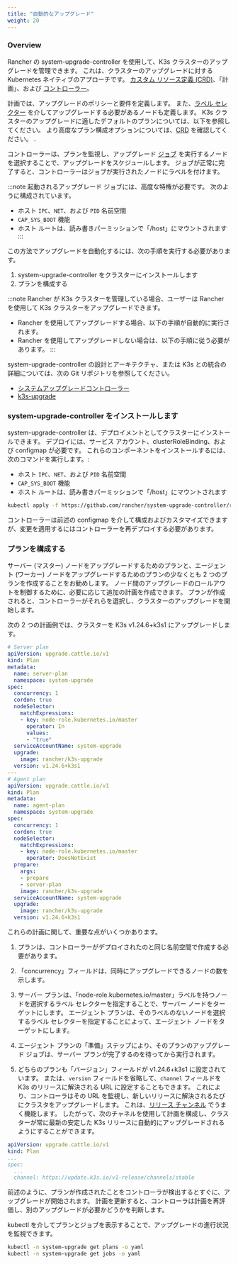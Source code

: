 ```yaml
---
title: "自動的なアップグレード"
weight: 20
---
```


### Overview

Rancher の system-upgrade-controller を使用して、K3s クラスターのアップグレードを管理できます。 これは、クラスターのアップグレードに対する Kubernetes ネイティブのアプローチです。 [カスタム リソース定義 (CRD)](https://kubernetes.io/docs/concepts/extend-kubernetes/api-extension/custom-resources/#custom-resources)、「計画」、および [ コントローラー](https://kubernetes.io/docs/concepts/architecture/controller/)。

計画では、アップグレードのポリシーと要件を定義します。 また、[ラベル セレクター](https://kubernetes.io/docs/concepts/overview/working-with-objects/labels/) を介してアップグレードする必要があるノードも定義します。 K3s クラスターのアップグレードに適したデフォルトのプランについては、以下を参照してください。 より高度なプラン構成オプションについては、[CRD](https://github.com/rancher/system-upgrade-controller/blob/master/pkg/apis/upgrade.cattle.io/v1/types.go) を確認してください。 .

コントローラーは、プランを監視し、アップグレード [ジョブ](https://kubernetes.io/docs/concepts/workloads/controllers/jobs-run-to-completion/) を実行するノードを選択することで、アップグレードをスケジュールします。 ジョブが正常に完了すると、コントローラーはジョブが実行されたノードにラベルを付けます。

:::note 
起動されるアップグレード ジョブには、高度な特権が必要です。 次のように構成されています。
- ホスト `IPC`、`NET`、および `PID` 名前空間
- `CAP_SYS_BOOT` 機能
- ホスト ルートは、読み書きパーミッションで「/host」にマウントされます
:::


この方法でアップグレードを自動化するには、次の手順を実行する必要があります。

1. system-upgrade-controller をクラスターにインストールします
1. プランを構成する

:::note
Rancher が K3s クラスターを管理している場合、ユーザーは Rancher を使用して K3s クラスターをアップグレードできます。
- Rancher を使用してアップグレードする場合、以下の手順が自動的に実行されます。
- Rancher を使用してアップグレードしない場合は、以下の手順に従う必要があります。
:::

system-upgrade-controller の設計とアーキテクチャ、または K3s との統合の詳細については、次の Git リポジトリを参照してください。

- [システムアップグレードコントローラー](https://github.com/rancher/system-upgrade-controller)
- [k3s-upgrade](https://github.com/k3s-io/k3s-upgrade)


### system-upgrade-controller をインストールします
  system-upgrade-controller は、デプロイメントとしてクラスターにインストールできます。 デプロイには、サービス アカウント、clusterRoleBinding、および configmap が必要です。 これらのコンポーネントをインストールするには、次のコマンドを実行します。:
- ホスト `IPC`、`NET`、および `PID` 名前空間
- `CAP_SYS_BOOT` 機能
- ホスト ルートは、読み書きパーミッションで「/host」にマウントされます
```bash
kubectl apply -f https://github.com/rancher/system-upgrade-controller/releases/latest/download/system-upgrade-controller.yaml
```
コントローラーは前述の configmap を介して構成およびカスタマイズできますが、変更を適用するにはコントローラーを再デプロイする必要があります。


### プランを構成する
サーバー (マスター) ノードをアップグレードするためのプランと、エージェント (ワーカー) ノードをアップグレードするためのプランの少なくとも 2 つのプランを作成することをお勧めします。 ノード間のアップグレードのロールアウトを制御するために、必要に応じて追加の計画を作成できます。 プランが作成されると、コントローラーがそれらを選択し、クラスターのアップグレードを開始します。

次の 2 つの計画例では、クラスターを K3s v1.24.6+k3s1 にアップグレードします。
```yaml
# Server plan
apiVersion: upgrade.cattle.io/v1
kind: Plan
metadata:
  name: server-plan
  namespace: system-upgrade
spec:
  concurrency: 1
  cordon: true
  nodeSelector:
    matchExpressions:
    - key: node-role.kubernetes.io/master
      operator: In
      values:
      - "true"
  serviceAccountName: system-upgrade
  upgrade:
    image: rancher/k3s-upgrade
  version: v1.24.6+k3s1
---
# Agent plan
apiVersion: upgrade.cattle.io/v1
kind: Plan
metadata:
  name: agent-plan
  namespace: system-upgrade
spec:
  concurrency: 1
  cordon: true
  nodeSelector:
    matchExpressions:
    - key: node-role.kubernetes.io/master
      operator: DoesNotExist
  prepare:
    args:
    - prepare
    - server-plan
    image: rancher/k3s-upgrade
  serviceAccountName: system-upgrade
  upgrade:
    image: rancher/k3s-upgrade
  version: v1.24.6+k3s1
```

これらの計画に関して、重要な点がいくつかあります。

1) プランは、コントローラーがデプロイされたのと同じ名前空間で作成する必要があります。

2) 「concurrency」フィールドは、同時にアップグレードできるノードの数を示します。

3) サーバー プランは、「node-role.kubernetes.io/master」ラベルを持つノードを選択するラベル セレクターを指定することで、サーバー ノードをターゲットにします。 エージェント プランは、そのラベルのないノードを選択するラベル セレクターを指定することによって、エージェント ノードをターゲットにします。

4) エージェント プランの「準備」ステップにより、そのプランのアップグレード ジョブは、サーバー プランが完了するのを待ってから実行されます。

5) どちらのプランも「バージョン」フィールドが v1.24.6+k3s1 に設定されています。 または、`version` フィールドを省略して、`channel` フィールドを K3s のリリースに解決される URL に設定することもできます。 これにより、コントローラはその URL を監視し、新しいリリースに解決されるたびにクラスタをアップグレードします。 これは、[リリース チャンネル](manual.md#release-channels) でうまく機能します。 したがって、次のチャネルを使用して計画を構成し、クラスターが常に最新の安定した K3s リリースに自動的にアップグレードされるようにすることができます。
```yaml
apiVersion: upgrade.cattle.io/v1
kind: Plan
...
spec:
  ...
  channel: https://update.k3s.io/v1-release/channels/stable

```

前述のように、プランが作成されたことをコントローラが検出するとすぐに、アップグレードが開始されます。 計画を更新すると、コントローラは計画を再評価し、別のアップグレードが必要かどうかを判断します。

kubectl を介してプランとジョブを表示することで、アップグレードの進行状況を監視できます。
```bash
kubectl -n system-upgrade get plans -o yaml
kubectl -n system-upgrade get jobs -o yaml
```

